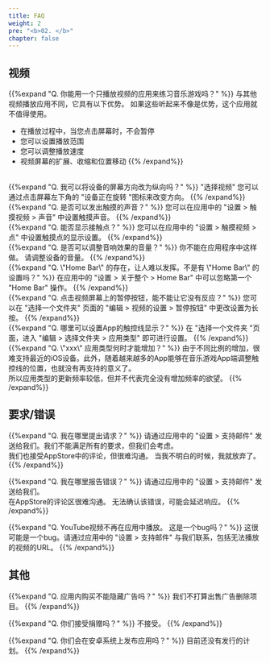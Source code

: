 ```yaml
---
title: FAQ
weight: 2
pre: "<b>02. </b>"
chapter: false
---
```


## 视频

<!-- Q. 動画再生するだけのアプリで音/リズムゲームの練習になるのでしょうか？ -->
{{%expand "Q. 你能用一个只播放视频的应用来练习音乐游戏吗？" %}}
与其他视频播放应用不同，它具有以下优势。 如果这些听起来不像是优势，这个应用就不值得使用。
- 在播放过程中，当您点击屏幕时，不会暂停
- 您可以设置播放范围
- 您可以调整播放速度
- 视频屏幕的扩展、收缩和位置移动
{{% /expand%}}
<br>
<!-- Q. 縦向きにする事は出来ますか？ -->
{{%expand "Q. 我可以将设备的屏幕方向改为纵向吗？" %}}
"选择视频" 您可以通过点击屏幕左下角的 "设备正在旋转 "图标来改变方向。
{{% /expand%}}
<br>
<!-- Q. タッチ音を鳴らす事は出来ますか？ -->
{{%expand "Q. 是否可以发出触摸的声音？" %}}
您可以在应用中的 "设置 > 触摸视频 > 声音" 中设置触摸声音。
{{% /expand%}}
<br>
<!-- Q. タッチ箇所を表示する事は出来ますか？ -->
{{%expand "Q. 能否显示接触点？" %}}
您可以在应用中的 "设置 > 触摸视频 > 点" 中设置触摸点的显示设置。
{{% /expand%}}
<br>
<!-- Q. 効果音の音量調整は行なえますか？ -->
{{%expand "Q. 是否可以调整音响效果的音量？" %}}
你不能在应用程序中这样做。 请调整设备的音量。
{{% /expand%}}
<br>
<!-- Q. 疑似プレイ中にホームバーが邪魔でプレイし難いです。ホームバー設定は無いですか？ -->
{{%expand "Q. \"Home Bar\" 的存在，让人难以发挥。不是有 \"Home Bar\" 的设置吗？" %}}
在应用中的 "设置 > 关于整个 > Home Bar" 中可以忽略第一个 "Home Bar" 操作。
{{% /expand%}}
<br>
<!-- Q. 動画画面の一時停止ボタンをシングルタップで反応しなく出来ますか？ -->
{{%expand "Q. 点击视频屏幕上的暂停按钮，能不能让它没有反应？" %}}
您可以在 "选择一个文件夹" 页面的 "编辑 > 视频的设置 > 暂停按钮" 中更改设置为长按。
{{% /expand%}}
<br>
<!-- Q. アプリの判定ライン表示の設定は何処から行えますか？ -->
{{%expand "Q. 哪里可以设置App的触控线显示？" %}}
在 "选择一个文件夹 "页面，进入 "编辑 > 选择文件夹 > 应用类型" 即可进行设置。
{{% /expand%}}
<br>
<!-- Q. ◯◯のアプリ種類はいつ増えますか？ -->
{{%expand "Q. \"xxx\" 应用类型何时才能增加？" %}}
由于不同比例的增加，很难支持最近的iOS设备。此外，随着越来越多的App能够在音乐游戏App端调整触控线的位置，也就没有再支持的意义了。<br>所以应用类型的更新频率较低，但并不代表完全没有增加频率的欲望。
{{% /expand%}}

## 要求/错误

<!-- Q. 要望は何処からすればいいですか？ -->
{{%expand "Q. 我在哪里提出请求？" %}}
请通过应用中的 "设置 > 支持邮件" 发送给我们。我们不能满足所有的要求，但我们会考虑。<br>我们也接受AppStore中的评论，但很难沟通。 当我不明白的时候，我就放弃了。
{{% /expand%}}
<br>
<!-- Q. バグは何処から報告すればいいですか？ -->
{{%expand "Q. 我在哪里报告错误？" %}}
请通过应用中的 "设置 > 支持邮件" 发送给我们。<br>在AppStore的评论区很难沟通。 无法确认该错误，可能会延迟响应。
{{% /expand%}}
<br>
<!-- Q. YouTubeの動画がアプリ内で再生されなくなりました。これはバグですか？ -->
{{%expand "Q. YouTube视频不再在应用中播放。 这是一个bug吗？" %}}
这很可能是一个bug。请通过应用中的 "设置 > 支持邮件" 与我们联系，包括无法播放的视频的URL。
{{% /expand%}}

## 其他

<!-- Q. 広告はアプリ内課金で消せませんか？ -->
{{%expand "Q. 应用内购买不能隐藏广告吗？" %}}
我们不打算出售广告删除项目。
{{% /expand%}}
<br>
<!-- Q. Donateは受け付けていますか？ -->
{{%expand "Q. 你们接受捐赠吗？" %}}
不接受。
{{% /expand%}}
<br>
<!-- Q. Androidアプリは配信しないのですか？ -->
{{%expand "Q. 你们会在安卓系统上发布应用吗？" %}}
目前还没有发行的计划。
{{% /expand%}}